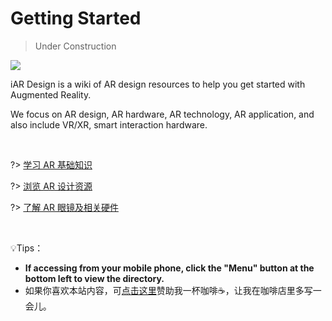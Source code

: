 # Getting Started

> Under Construction

![](../assets/logo_branding.png)


iAR Design is a wiki of AR design resources to help you get started with Augmented Reality.

We focus on AR design, AR hardware, AR technology, AR application, and also include VR/XR, smart interaction hardware.

<br>


?> [学习 AR 基础知识](intro-ar)

?> [浏览 AR 设计资源](resources) 

?> [了解 AR 眼镜及相关硬件](devices)

<br>

💡Tips：
- **If accessing from your mobile phone, click the "Menu" button at the bottom left to view the directory.**
- 如果你喜欢本站内容，可[点击这里](donate)赞助我一杯咖啡☕️，让我在咖啡店里多写一会儿。






